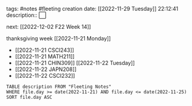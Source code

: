tags: #notes #fleeting
creation date: [[2022-11-29 Tuesday]] 22:12:41
description:: ⬜ 

next: [[2022-12-02 F22 Week 14]]

thanksgiving week
[[2022-11-21 Monday]]
- [[2022-11-21 CSCI243]]
- [[2022-11-21 MATH211]]
- [[2022-11-21 CHIN309]]
[[2022-11-22 Tuesday]]
- [[2022-11-22 JAPN208]]
- [[2022-11-22 CSCI232]]



```dataview
TABLE description FROM "Fleeting Notes"
WHERE file.day >= date(2022-11-21) AND file.day <= date(2022-11-25)
SORT file.day ASC
```
